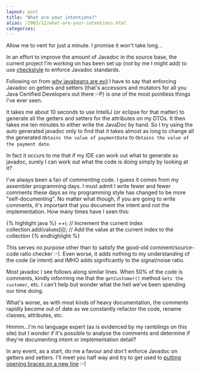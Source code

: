 ```yaml
---
layout: post
title: "What are your intentions?"
alias: /2003/12/what-are-your-intentions.html
categories:
---
```

Allow me to vent for just a minute. I promise it won't take long...

In an effort to improve the amount of Javadoc in the source base, the current project I'm working on has been set up (not by me I might add) to use [checkstyle](http://checkstyle.sf.net) to enforce Javadoc standards.

Following on from [why javabeans are evil](/blog/2003/12/03/arent-classes-supposed-to-have-both-data-and-behaviour) I have to say that enforcing Javadoc on getters and setters (that's accessors and mutators for all you Java Certified Developers out there :-P) is one of the most pointless things I've ever seen.

It takes me about 10 seconds to use IntelliJ (or eclipse for that matter) to generate all the getters and setters for the attributes on my DTOs. It then takes me ten minutes to either write the JavaDoc by hand. So I try using the auto generated javadoc only to find that it takes almost as long to change all the generated `Obtains the value of paymentDate` to `Obtains the value of the payment date`.

In fact it occurs to me that if my IDE can work out what to generate as javadoc, surely I can work out what the code is doing simply by looking at it?

I've always been a fan of commenting code. I guess it comes from my assembler programming days. I must admit I write fewer and fewer comments these days as my programming style has changed to be more "self-documenting". No matter what though, if you are going to write comments, it's important that you document the intent and not the implementation. How many times have I seen this:

{% highlight java %}
++i;                          // Increment the current index
collection.add(values[i]);    // Add the value at the current index to the collection
{% endhighlight %}

This serves no purpose other than to satisfy the good-old comment/source-code ratio checker :-). Even worse, it adds nothing to my understanding of the code (ie intent) and IMHO adds significantly to the signal/noise ratio.

Most javadoc I see follows along similar lines. When 50% of the code is comments, kindly informing me that the `getCustomer()` method `Gets the customer`, etc. I can't help but wonder what the hell we've been spending our time doing.

What's worse, as with most kinds of heavy documentation, the comments rapidly become out of date as we constantly refactor the code, rename classes, attributes, etc.

Hmmm...I'm no language expert (as is evidenced by my ramblings on this site) but I wonder if it's possible to analyse the comments and determine if they're  documenting intent or implementation detail?

In any event, as a start, do me a favour and don't enforce Javadoc on getters and setters. I'll meet you half way and try to get used to [putting opening braces on a new line](/blog/2003/12/14/dont-blame-the-brace) :-)

